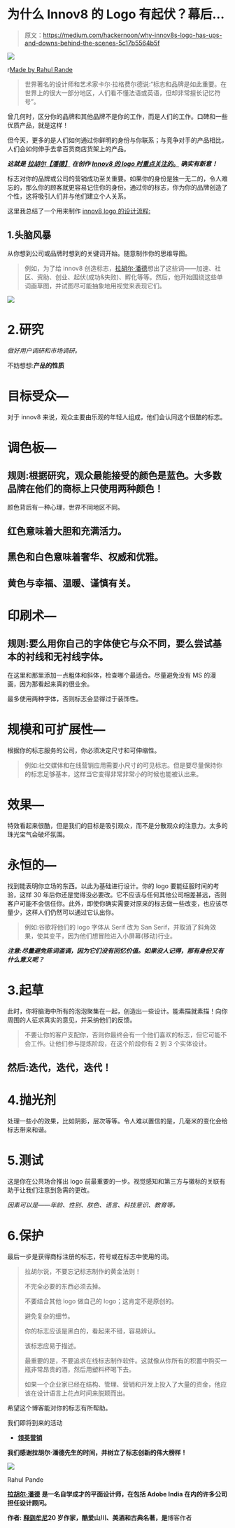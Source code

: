 # 为什么 Innov8 的 Logo 有起伏？幕后…

> 原文：<https://medium.com/hackernoon/why-innov8s-logo-has-ups-and-downs-behind-the-scenes-5c17b5564b5f>

![](img/b2269854b403c21531f5d254d02ecba4.png)

r[Made by Rahul Rande](https://www.facebook.com/pandeindia)

> 世界著名的设计师和艺术家卡尔·拉格费尔德说:“标志和品牌是如此重要。在世界上的很大一部分地区，人们看不懂法语或英语，但却非常擅长记忆符号”。

曾几何时，区分你的品牌和其他品牌不是你的工作，而是人们的工作。口碑和一些优质产品，就是这样！

但今天，更多的是人们如何通过你鲜明的身份与你联系；与竞争对手的产品相比，人们会如何伸手去拿百货商店货架上的产品。

***这就是*** [***拉胡尔【潘德】***](https://www.facebook.com/pandeindia) ***在创作*** [***Innov8 的 logo 时重点关注的。***](https://innov8.work/) ***确实有新意！***

标志对你的品牌或公司的营销成功至关重要。如果你的身份是独一无二的，令人难忘的，那么你的顾客就更容易记住你的身份。通过你的标志，你为你的品牌创造了个性，这将吸引人们并与他们建立个人关系。

这里我总结了一个用来制作 [innov8 logo 的设计流程:](https://innov8.work/)

## 1.头脑风暴

从你想到公司或品牌时想到的关键词开始。随意制作你的思维导图。

> 例如，为了给 innov8 创造标志，[拉胡尔·潘德](https://www.facebook.com/pandeindia)想出了这些词——加速、社区、资助、创业、起伏(成功&失败)、孵化等等。然后，他开始围绕这些单词画草图，并试图尽可能抽象地用视觉来表现它们。

![](img/b5ba1eff6be4b5c06f7ba10718cc2339.png)

# 2.研究

*做好用户调研和市场调研。*

不妨想想:**产品的性质**

# 目标受众—

对于 innov8 来说，观众主要由乐观的年轻人组成，他们会认同这个很酷的标志。

# 调色板—

## 规则:根据研究，观众最能接受的颜色是蓝色。大多数品牌在他们的商标上只使用两种颜色！

颜色背后有一种心理，世界不同地区不同。

## 红色意味着大胆和充满活力。

## 黑色和白色意味着奢华、权威和优雅。

## 黄色与幸福、温暖、谨慎有关。

# 印刷术—

## 规则:要么用你自己的字体使它与众不同，要么尝试基本的衬线和无衬线字体。

在这里和那里添加一点粗体和斜体，检查哪个最适合。尽量避免没有 MS 的漫画，因为那看起来真的很业余。

最多使用两种字体，否则标志会显得过于装饰性。

# 规模和可扩展性—

根据你的标志服务的公司，你必须决定尺寸和可伸缩性。

> 例如:社交媒体和在线营销应用需要小尺寸的可见标志。但是要尽量保持你的标志足够基本，这样当它变得非常非常小的时候也能被认出来。

# 效果—

特效看起来很酷，但是我们的目标是吸引观众，而不是分散观众的注意力。太多的珠光宝气会破坏氛围。

# 永恒的—

找到能表明你立场的东西。以此为基础进行设计。你的 logo 要能征服时间的考验，这样 30 年后你还是觉得没必要改。它不应该与任何其他公司相差甚远，否则客户可能不会信任你。此外，即使你确实需要对原来的标志做一些改变，也应该尽量少，这样人们仍然可以通过它认出你。

> 例如:谷歌将他们的 logo 字体从 Serif 改为 San Serif，并取消了斜角效果，使其变平，因为他们想冒险进入小屏幕(移动)行业。

***注意:尽量避免陈词滥调，因为它们没有回忆价值。如果没人记得，那有身份又有什么意义呢？***

# 3.起草

此时，你将脑海中所有的泡泡聚集在一起，创造出一些设计。能素描就素描！向你周围的人征求真实的意见，并采纳他们的反馈。

> 不要让你的客户支配你，否则你最终会有一个他们喜欢的标志，但它可能不会工作。让他们参与提炼阶段，在这个阶段你有 2 到 3 个实体设计。

## 然后:迭代，迭代，迭代！

# 4.抛光剂

处理一些小的效果，比如阴影，层次等等。令人难以置信的是，几毫米的变化会给标志带来和谐。

# 5.测试

这是你在公共场合推出 logo 前最重要的一步。视觉感知和第三方与徽标的关联有助于让我们注意到急需的更改。

*因素可以是——年龄、性别、肤色、语言、科技意识、教育等。*

# 6.保护

最后一步是获得商标注册的标志，符号或在标志中使用的词。

> 拉胡尔说，不要忘记标志制作的黄金法则！
> 
> 不完全必要的东西必须去掉。
> 
> 不要结合其他 logo 做自己的 logo；这肯定不是原创的。
> 
> 避免复杂的细节。
> 
> 你的标志应该是黑白的，看起来不错，容易辨认。
> 
> 该标志应易于描述。
> 
> 最重要的是，不要追求在线标志制作软件。这就像从你所有的积蓄中购买一瓶非常昂贵的酒，然后用塑料杯喝下去。
> 
> 如果一个企业家已经在结构、管理、营销和开发上投入了大量的资金，他应该在设计语言上花点时间来脱颖而出。

希望这个博客能对你的标志有所帮助。

我们即将到来的活动

*   [**领英营销**](https://goo.gl/SjLt6j)

**我们感谢拉胡尔·潘德先生的时间，并树立了标志创新的伟大榜样！**

![](img/9b85568483987428e7906dd428a813d3.png)

Rahul Pande

[**拉胡尔·潘德**](https://www.facebook.com/pandeindia) **是一名自学成才的平面设计师，在包括 Adobe India 在内的许多公司担任设计顾问。**

**作者:** [**释迦牟尼**](https://www.linkedin.com/in/sakshi-kaul-a19358b3?authType=NAME_SEARCH&authToken=e8IX&locale=en_US&trk=tyah&trkInfo=clickedVertical%3Amynetwork%2CclickedEntityId%3A403973301%2CauthType%3ANAME_SEARCH%2Cidx%3A1-1-1%2CtarId%3A1485013957550%2Ctas%3Asakshi%20kaul)**20 岁作家，酷爱山川、美酒和古典名著，是**博客作者